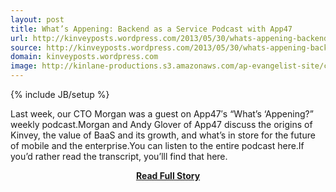 ```yaml
---
layout: post
title: What’s Appening: Backend as a Service Podcast with App47
url: http://kinveyposts.wordpress.com/2013/05/30/whats-appening-backend-as-a-service-podcast/
source: http://kinveyposts.wordpress.com/2013/05/30/whats-appening-backend-as-a-service-podcast/
domain: kinveyposts.wordpress.com
image: http://kinlane-productions.s3.amazonaws.com/ap-evangelist-site/curated/screenshots/9316_kinveyposts_wordpress_com.png
---
```

{% include JB/setup %}<p>Last week, our CTO Morgan was a guest on App47′s “What’s ‘Appening?” weekly podcast.Morgan and Andy Glover of App47 discuss the origins of Kinvey, the value of BaaS and its growth, and what’s in store for the future of mobile and the enterprise.You can listen to the entire podcast here.If you’d rather read the transcript, you’lll find that here.</p>
<center><p><a href="http://kinveyposts.wordpress.com/2013/05/30/whats-appening-backend-as-a-service-podcast/" style='padding:25px; font-sze:18px; font-weight: bold;'>Read Full Story</a></p></center>
